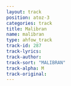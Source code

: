 ```yaml
---
layout: track
position: atoz-3
categories: track
title: Malibran
name: malibran
type: ahfow_track
track-id: 287
track-lyrics: 
track-author: 
track-sort: "MALIBRAN"
track-alpha: M
track-original: 
---
```

